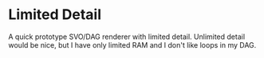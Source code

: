 # Limited Detail

A quick prototype SVO/DAG renderer with limited detail. Unlimited detail would be nice, but I have only limited RAM and I don't like loops in my DAG.
